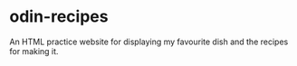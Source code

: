 # odin-recipes
An HTML practice website for displaying my favourite dish and the recipes for making it.
